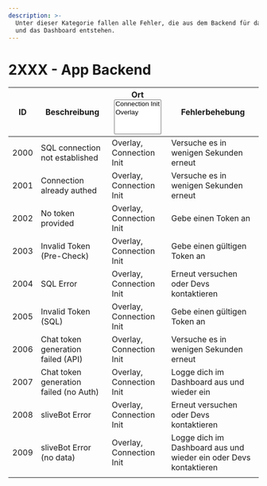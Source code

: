 ```yaml
---
description: >-
  Unter dieser Kategorie fallen alle Fehler, die aus dem Backend für das Overlay
  und das Dashboard entstehen.
---
```


# 2XXX - App Backend

<table><thead><tr><th>ID</th><th>Beschreibung</th><th>Ort<select multiple><option value="Gp3OZKmHZh2M" label="Connection Init" color="blue"></option><option value="BoVMVLt2vqk3" label="Overlay" color="blue"></option></select></th><th>Fehlerbehebung</th></tr></thead><tbody><tr><td>2000</td><td>SQL connection not established</td><td><span data-option="BoVMVLt2vqk3">Overlay, </span><span data-option="Gp3OZKmHZh2M">Connection Init</span></td><td>Versuche es in wenigen Sekunden erneut</td></tr><tr><td>2001</td><td>Connection already authed</td><td><span data-option="BoVMVLt2vqk3">Overlay, </span><span data-option="Gp3OZKmHZh2M">Connection Init</span></td><td>Versuche es in wenigen Sekunden erneut</td></tr><tr><td>2002</td><td>No token provided</td><td><span data-option="BoVMVLt2vqk3">Overlay, </span><span data-option="Gp3OZKmHZh2M">Connection Init</span></td><td>Gebe einen Token an</td></tr><tr><td>2003</td><td>Invalid Token (Pre-Check)</td><td><span data-option="BoVMVLt2vqk3">Overlay, </span><span data-option="Gp3OZKmHZh2M">Connection Init</span></td><td>Gebe einen gültigen Token an</td></tr><tr><td>2004</td><td>SQL Error</td><td><span data-option="BoVMVLt2vqk3">Overlay, </span><span data-option="Gp3OZKmHZh2M">Connection Init</span></td><td>Erneut versuchen oder Devs kontaktieren</td></tr><tr><td>2005</td><td>Invalid Token (SQL)</td><td><span data-option="BoVMVLt2vqk3">Overlay, </span><span data-option="Gp3OZKmHZh2M">Connection Init</span></td><td>Gebe einen gültigen Token an</td></tr><tr><td>2006</td><td>Chat token generation failed (API)</td><td><span data-option="BoVMVLt2vqk3">Overlay, </span><span data-option="Gp3OZKmHZh2M">Connection Init</span></td><td>Versuche es in wenigen Sekunden erneut</td></tr><tr><td>2007</td><td>Chat token generation failed (no Auth)</td><td><span data-option="BoVMVLt2vqk3">Overlay, </span><span data-option="Gp3OZKmHZh2M">Connection Init</span></td><td>Logge dich im Dashboard aus und wieder ein</td></tr><tr><td>2008</td><td>sliveBot Error</td><td><span data-option="BoVMVLt2vqk3">Overlay, </span><span data-option="Gp3OZKmHZh2M">Connection Init</span></td><td>Erneut versuchen oder Devs kontaktieren</td></tr><tr><td>2009</td><td>sliveBot Error (no data)</td><td><span data-option="BoVMVLt2vqk3">Overlay, </span><span data-option="Gp3OZKmHZh2M">Connection Init</span></td><td>Logge dich im Dashboard aus und wieder ein oder Devs kontaktieren</td></tr><tr><td></td><td></td><td></td><td></td></tr></tbody></table>



